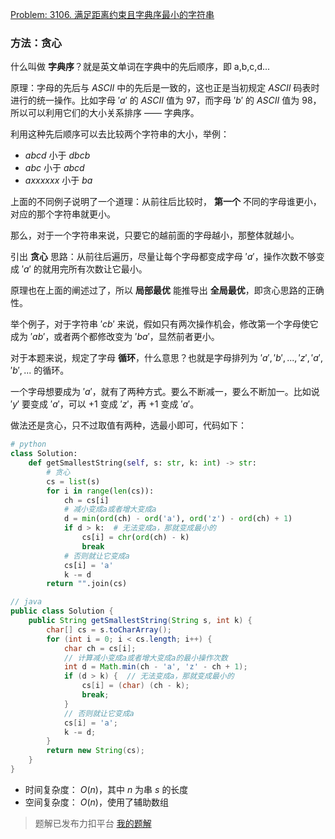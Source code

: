 [Problem: 3106. 满足距离约束且字典序最小的字符串](https://leetcode.cn/problems/lexicographically-smallest-string-after-operations-with-constraint/description/)

### 方法：贪心

什么叫做 **字典序**？就是英文单词在字典中的先后顺序，即 a,b,c,d...

原理：字母的先后与 $ASCII$ 中的先后是一致的，这也正是当初规定 $ASCII$ 码表时进行的统一操作。比如字母 $'a'$ 的 $ASCII$ 值为 $97$，而字母 $'b'$ 的 $ASCII$ 值为 $98$，所以可以利用它们的大小关系排序 —— 字典序。

利用这种先后顺序可以去比较两个字符串的大小，举例：

- $abcd$ 小于 $dbcb$
- $abc$ 小于 $abcd$
- $axxxxxx$ 小于 $ba$

上面的不同例子说明了一个道理：从前往后比较时， **第一个** 不同的字母谁更小，对应的那个字符串就更小。

那么，对于一个字符串来说，只要它的越前面的字母越小，那整体就越小。

引出 **贪心** 思路：从前往后遍历，尽量让每个字母都变成字母 $'a'$，操作次数不够变成 $'a'$ 的就用完所有次数让它最小。

原理也在上面的阐述过了，所以 **局部最优** 能推导出 **全局最优**，即贪心思路的正确性。

举个例子，对于字符串 $'cb'$ 来说，假如只有两次操作机会，修改第一个字母使它成为 $'ab'$，或者两个都修改变为 $'ba'$，显然前者更小。

对于本题来说，规定了字母 **循环**，什么意思？也就是字母排列为 $'a','b',...,'z','a','b',...$ 的循环。

一个字母想要成为 $'a'$，就有了两种方式。要么不断减一，要么不断加一。比如说 $'y'$ 要变成 $'a'$，可以 $+1$ 变成 $'z'$，再 $+1$ 变成 $'a'$。

做法还是贪心，只不过取值有两种，选最小即可，代码如下：

```Python
# python
class Solution:
    def getSmallestString(self, s: str, k: int) -> str:
        # 贪心
        cs = list(s)
        for i in range(len(cs)):
            ch = cs[i]
            # 减小变成a或者增大变成a
            d = min(ord(ch) - ord('a'), ord('z') - ord(ch) + 1)
            if d > k:  # 无法变成a，那就变成最小的
                cs[i] = chr(ord(ch) - k)
                break
            # 否则就让它变成a
            cs[i] = 'a'
            k -= d
        return "".join(cs)
```

```java
// java
public class Solution {
    public String getSmallestString(String s, int k) {
        char[] cs = s.toCharArray();
        for (int i = 0; i < cs.length; i++) {
            char ch = cs[i];
            // 计算减小变成a或者增大变成a的最小操作次数
            int d = Math.min(ch - 'a', 'z' - ch + 1);
            if (d > k) {  // 无法变成a，那就变成最小的
                cs[i] = (char) (ch - k);
                break;
            }
            // 否则就让它变成a
            cs[i] = 'a';
            k -= d;
        }
        return new String(cs);
    }
}
```

- 时间复杂度： $O(n)$，其中 $n$ 为串 $s$ 的长度
- 空间复杂度： $O(n)$，使用了辅助数组

> 题解已发布力扣平台 [我的题解](https://leetcode.cn/problems/lexicographically-smallest-string-after-operations-with-constraint/solutions/2858953/tan-xin-yuan-li-chan-shu-tui-dao-zheng-m-h9u9/)
